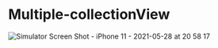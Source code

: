 # Multiple-collectionView


![Simulator Screen Shot - iPhone 11 - 2021-05-28 at 20 58 17](https://user-images.githubusercontent.com/65831267/120007574-ad48f880-bff7-11eb-9246-c5845c8ac901.png)

